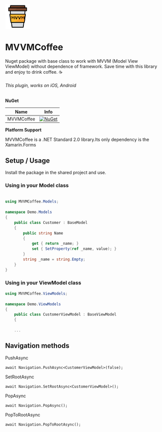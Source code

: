 ![Icon](/Resources/MVVMCoffee.png)  
# MVVMCoffee 


Nuget package with base class to work with MVVM (Model View ViewModel) without dependence of framework. Save time with this library and enjoy to drink coffee. ☕


 ###### This plugin, works on iOS, Android
 
 **NuGet**

|Name|Info|
| ------------------- | :------------------: |
|MVVMCoffee|[![NuGet](https://img.shields.io/badge/nuget-1.0.0-blue.svg)](https://www.nuget.org/packages/MVVMCoffee/)|



 **Platform Support**
 
 MVVMCoffee is a .NET Standard 2.0 library.Its only dependency is the Xamarin.Forms
 
 
 
 ## Setup / Usage

Install the package in the shared project and use.



### Using in your Model class

```csharp

using MVVMCoffee.Models;

namespace Demo.Models
{
    public class Customer : BaseModel
    {
        public string Name
        {
            get { return _name; }
            set { SetProperty(ref _name, value); }
        }
        string _name = string.Empty;
    }
}


```


### Using in your ViewModel class
```csharp
using MVVMCoffee.ViewModels;

namespace Demo.ViewModels
{
    public class CustomerViewModel : BaseViewModel
    {
    
    ...

```

## Navigation methods

PushAsync
```chsarp
await Navigation.PushAsync<CustomerViewModel>(false);
```


SetRootAsync
```chsarp
await Navigation.SetRootAsync<CustomerViewModel>();
```
 
 

PopAsync

```chsarp
await Navigation.PopAsync();
```



PopToRootAsync

```chsarp
await Navigation.PopToRootAsync();
```
